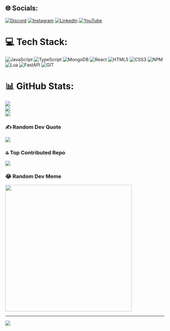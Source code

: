 
## 🌐 Socials:
[![Discord](https://img.shields.io/badge/Discord-%237289DA.svg?logo=discord&logoColor=white)](https://discord.gg/discord.gg/KJYYcvXeg5) [![Instagram](https://img.shields.io/badge/Instagram-%23E4405F.svg?logo=Instagram&logoColor=white)](https://instagram.com/luanoliveira7ofc) [![LinkedIn](https://img.shields.io/badge/LinkedIn-%230077B5.svg?logo=linkedin&logoColor=white)](https://linkedin.com/in/www.linkedin.com/in/luan-oliveira-564b09278) [![YouTube](https://img.shields.io/badge/YouTube-%23FF0000.svg?logo=YouTube&logoColor=white)](https://youtube.com/@shotzzy6391) 

# 💻 Tech Stack:
![JavaScript](https://img.shields.io/badge/javascript-%23323330.svg?style=for-the-badge&logo=javascript&logoColor=%23F7DF1E) ![TypeScript](https://img.shields.io/badge/typescript-%23007ACC.svg?style=for-the-badge&logo=typescript&logoColor=white) ![MongoDB](https://img.shields.io/badge/MongoDB-%234ea94b.svg?style=for-the-badge&logo=mongodb&logoColor=white) ![React](https://img.shields.io/badge/react-%2320232a.svg?style=for-the-badge&logo=react&logoColor=%2361DAFB) ![HTML5](https://img.shields.io/badge/html5-%23E34F26.svg?style=for-the-badge&logo=html5&logoColor=white) ![CSS3](https://img.shields.io/badge/css3-%231572B6.svg?style=for-the-badge&logo=css3&logoColor=white) ![NPM](https://img.shields.io/badge/NPM-%23000000.svg?style=for-the-badge&logo=npm&logoColor=white) ![Lua](https://img.shields.io/badge/lua-%232C2D72.svg?style=for-the-badge&logo=lua&logoColor=white) ![FastAPI](https://img.shields.io/badge/FastAPI-005571?style=for-the-badge&logo=fastapi) ![GIT](https://img.shields.io/badge/Git-fc6d26?style=for-the-badge&logo=git&logoColor=white)
# 📊 GitHub Stats:
![](https://github-readme-stats.vercel.app/api?username=Shotzzy&theme=radical&hide_border=true&include_all_commits=true&count_private=true)<br/>
![](https://github-readme-streak-stats.herokuapp.com/?user=Shotzzy&theme=radical&hide_border=true)<br/>
![](https://github-readme-stats.vercel.app/api/top-langs/?username=Shotzzy&theme=radical&hide_border=true&include_all_commits=true&count_private=true&layout=compact)

### ✍️ Random Dev Quote
![](https://quotes-github-readme.vercel.app/api?type=horizontal&theme=radical)

### 🔝 Top Contributed Repo
![](https://github-contributor-stats.vercel.app/api?username=Shotzzy157&limit=5&theme=flat&combine_all_yearly_contributions=true)

### 😂 Random Dev Meme
<img src='https://randommeme-five.vercel.app/' style="height: 400px;"/>

---
[![](https://visitcount.itsvg.in/api?id=Shotzzy&icon=0&color=10)](https://visitcount.itsvg.in)

<!-- Proudly created with GPRM ( https://gprm.itsvg.in ) -->
